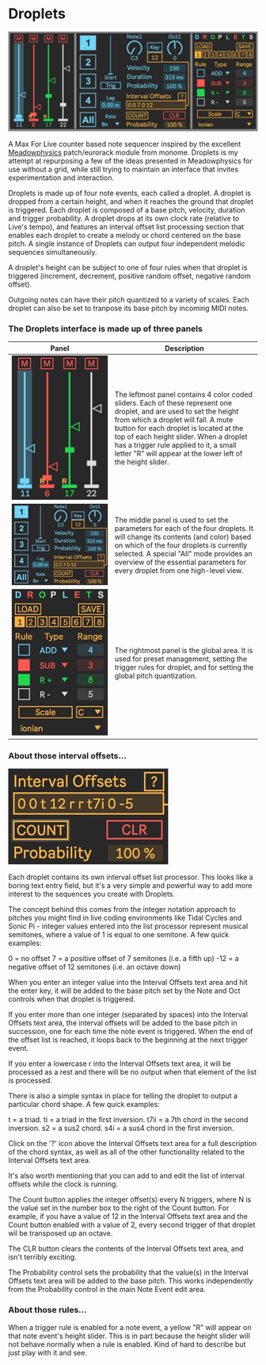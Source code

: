 # Droplets

![Droplets Image](img/Droplets.jpg)

A Max For Live counter based note sequencer inspired by the excellent [Meadowphysics](https://monome.org/docs/meadowphysics/) patch/eurorack module from monome. Droplets is my attempt at repurposing a few of the ideas presented in Meadowphysics for use without a grid, while still trying to maintain an interface that invites experimentation and interaction.

Droplets is made up of four note events, each called a droplet. A droplet is dropped from a certain height, and when it reaches the ground that droplet is triggered. Each droplet is composed of a base pitch, velocity, duration and trigger probability. A droplet drops at its own clock rate (relative to Live's tempo), and features an interval offset list processing section that enables each droplet to create a melody or chord centered on the base pitch. A single instance of Droplets can output four independent melodic sequences simultaneously.

A droplet's height can be subject to one of four rules when that droplet is triggered (increment, decrement, positive random offset, negative random offset).

Outgoing notes can have their pitch quantized to a variety of scales. Each droplet can also be set to tranpose its base pitch by incoming MIDI notes.

### The Droplets interface is made up of three panels

&nbsp;&nbsp;&nbsp;&nbsp;&nbsp;&nbsp;&nbsp;&nbsp;&nbsp;&nbsp;&nbsp;&nbsp;&nbsp;&nbsp;Panel&nbsp;&nbsp;&nbsp;&nbsp;&nbsp;&nbsp;&nbsp;&nbsp;&nbsp;&nbsp;&nbsp;&nbsp;&nbsp;&nbsp;|Description
-----|-----------
![Droplets Image](img/left.jpg) | The leftmost panel contains 4 color coded sliders. Each of these represent one droplet, and are used to set the height from which a droplet will fall. A mute button for each droplet is located at the top of each height slider. When a droplet has a trigger rule applied to it, a small letter "R" will appear at the lower left of the height slider.
![Droplets Image](img/middle.jpg) | The middle panel is used to set the parameters for each of the four droplets. It will change its contents (and color) based on which of the four droplets is currently selected. A special "All" mode provides an overview of the essential parameters for every droplet from one high-level view.
![Droplets Image](img/right.jpg) | The rightmost panel is the global area. It is used for preset management, setting the trigger rules for droplet, and for setting the global pitch quantization.

### About those interval offsets...

![Droplets Image](img/intervals.jpg)

Each droplet contains its own interval offset list processor. This looks like a boring text entry field, but it's a very simple and powerful way to add more interest to the sequences you create with Droplets.

The concept behind this comes from the integer notation approach to pitches you might find in live coding environments like Tidal Cycles and Sonic Pi - integer values entered into the list processor represent musical semitones, where a value of 1 is equal to one semitone. A few quick examples:

0   = no offset
7   = a positive offset of 7 semitones (i.e. a fifth up)
-12 = a negative offset of 12 semitones (i.e. an octave down)

When you enter an integer value into the Interval Offsets text area and hit the enter key, it will be added to the base pitch set by the Note and Oct controls when that droplet is triggered. 

If you enter more than one integer (separated by spaces) into the Interval Offsets text area, the interval offsets will be added to the base pitch in succession, one for each time the note event is triggered. When the end of the offset list is reached, it loops back to the beginning at the next trigger event.

If you enter a lowercase r into the Interval Offsets text area, it will be processed as a rest and there will be no output when that element of the list is processed. 

There is also a simple syntax in place for telling the droplet to output a particular chord shape. A few quick examples:

t    = a triad.
ti   = a triad in the first inversion.
t7ii = a 7th chord in the second inversion.
s2   = a sus2 chord.
s4i  = a sus4 chord in the first inversion.

Click on the '?' icon above the Interval Offsets text area for a full description of the chord syntax, as well as all of the other functionality related to the Interval Offsets text area. 

It's also worth mentioning that you can add to and edit the list of interval offsets while the clock is running.

The Count button applies the integer offset(s) every N triggers, where N is the value set in the number box to the right of the Count button. For example, if you have a value of 12 in the Interval Offsets text area and the Count button enabled with a value of 2, every second trigger of that droplet wil be transposed up an octave.

The CLR button clears the contents of the Interval Offsets text area, and isn't terribly exciting.

The Probability control sets the probability that the value(s) in the Interval Offsets text area will be added to the base pitch. This works independently from the Probability control in the main Note Event edit area.


### About those rules...

When a trigger rule is enabled for a note event, a yellow "R" will appear on that note event's height slider. This is in part because the height slider will not behave normally when a rule is enabled. Kind of hard to describe but just play with it and see. 
